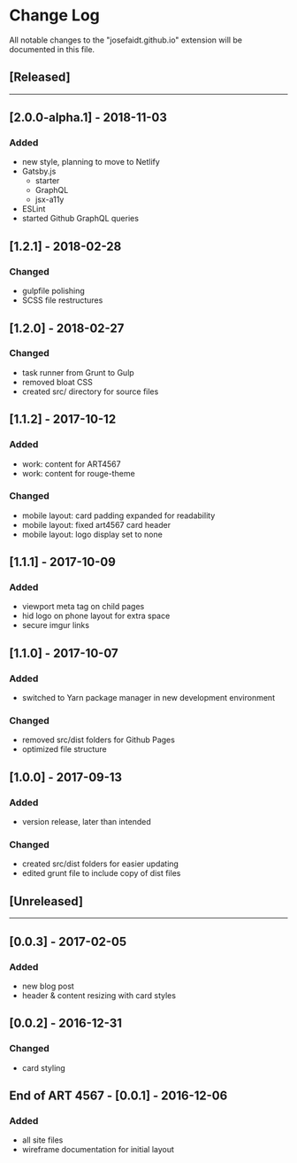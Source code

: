 # Change Log

All notable changes to the "josefaidt.github.io" extension will be documented in this file.

## [Released]

---
## [2.0.0-alpha.1] - 2018-11-03

### Added

- new style, planning to move to Netlify
- Gatsby.js
  - starter
  - GraphQL
  - jsx-a11y
- ESLint
- started Github GraphQL queries

## [1.2.1] - 2018-02-28

### Changed

- gulpfile polishing
- SCSS file restructures

## [1.2.0] - 2018-02-27

### Changed

- task runner from Grunt to Gulp
- removed bloat CSS
- created src/ directory for source files

## [1.1.2] - 2017-10-12

### Added

- work: content for ART4567
- work: content for rouge-theme

### Changed

- mobile layout: card padding expanded for readability
- mobile layout: fixed art4567 card header
- mobile layout: logo display set to none

## [1.1.1] - 2017-10-09

### Added

- viewport meta tag on child pages
- hid logo on phone layout for extra space
- secure imgur links

## [1.1.0] - 2017-10-07

### Added

- switched to Yarn package manager in new development environment

### Changed

- removed src/dist folders for Github Pages
- optimized file structure

## [1.0.0] - 2017-09-13

### Added

- version release, later than intended

### Changed

- created src/dist folders for easier updating
- edited grunt file to include copy of dist files

## [Unreleased]

---

## [0.0.3] - 2017-02-05

### Added

- new blog post
- header & content resizing with card styles

## [0.0.2] - 2016-12-31

### Changed

- card styling

## End of ART 4567 - [0.0.1] - 2016-12-06

### Added

- all site files
- wireframe documentation for initial layout